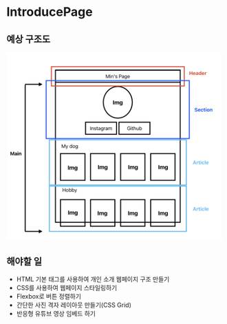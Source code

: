 # IntroducePage

## 예상 구조도
<img src="./assets/image/structure.png" width="500">

## 해야할 일

- HTML 기본 태그를 사용하여 개인 소개 웹페이지 구조 만들기
- CSS를 사용하여 웹페이지 스타일링하기
- Flexbox로 버튼 정렬하기
- 간단한 사진 격자 레이아웃 만들기(CSS Grid)
- 반응형 유튜브 영상 임베드 하기

